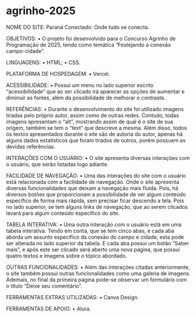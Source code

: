 # agrinho-2025

NOME DO SITE: Paraná Conectado: Onde tudo se conecta.

OBJETIVOS:
• O projeto foi desenvolvido para o Concurso Agrinho de Programação de 2025, tendo como temática “Festejando a conexão campo-cidade”.

LINGUAGENS:
• HTML;
• CSS.

PLATAFORMA DE HOSPEDAGEM:
• Vercel.

ACESSIBILIDADE:
• Possui um menu no lado superior escrito “acessibilidade” que ao ser clicado irá aparecer as opções de aumentar e diminuir as fontes, além da possibilidade de melhorar o contraste.

REFERÊNCIAS:
• Durante o desenvolvimento do site foi utilizado imagens tiradas pelo próprio autor, assim como de outras redes. Contudo, todas imagens apresentam o “alt”, mostrando assim de qual é o site de sua origem, também se tem o “text” que descreve a mesma. Além disso, todos os textos apresentados durante o site são de autoria do autor, apenas há alguns dados estatísticos que foram tirados de outros, porém possuem as devidas referências.

INTERAÇÕES COM O USUÁRIO:
• O site apresenta diversas interações com o usuário, que serão listadas logo adiante.

FACILIDADE DE NAVEGAÇÃO:
• Uma das interações do site com o usuário está relacionada com a facilidade de navegação. Onde o site apresenta diversas funcionalidades que deixam a navegação mais fluida. Pois, há diversos botões que proporcionam a possibilidade de ver algum conteúdo específico de forma mais rápida, sem precisar ficar descendo a tela. Pois no lado superior, se tem alguns links de navegação, que ao serem clicados levará para algum conteúdo específico do site.

TABELA INTERATIVA:
• Uma outra interação com o usuário está em uma tabela interativa. Tendo em conta, que se tem cinco abas, e cada aba aborda um assunto específico da conexão do campo e cidade, esta pode ser alterada no lado superior da tabela. E cada aba possui um botão “Saber mais”, e após este ser clicado será aberto uma nova página, que possui quatro textos e imagens sobre o tópico abordado.

OUTRAS FUNCIONALIDADES:
• Além das interações citadas anteriormente, o site também possui outras funcionalidades como uma galeria de imagens. Ademais, no final da primeira página pode-se observar um formulário com o título “Deixe seu comentário”.

FERRAMENTAS EXTRAS UTILIZADAS:
• Canva Design.

FERRAMENTAS DE APOIO:
• Alura.
